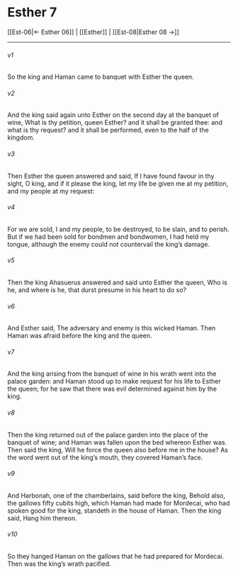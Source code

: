 # Esther 7

[[Est-06|← Esther 06]] | [[Esther]] | [[Est-08|Esther 08 →]]
***

###### v1
So the king and Haman came to banquet with Esther the queen.
###### v2
And the king said again unto Esther on the second day at the banquet of wine, What is thy petition, queen Esther? and it shall be granted thee: and what is thy request? and it shall be performed, even to the half of the kingdom.
###### v3
Then Esther the queen answered and said, If I have found favour in thy sight, O king, and if it please the king, let my life be given me at my petition, and my people at my request:
###### v4
For we are sold, I and my people, to be destroyed, to be slain, and to perish. But if we had been sold for bondmen and bondwomen, I had held my tongue, although the enemy could not countervail the king’s damage.
###### v5
Then the king Ahasuerus answered and said unto Esther the queen, Who is he, and where is he, that durst presume in his heart to do so?
###### v6
And Esther said, The adversary and enemy is this wicked Haman. Then Haman was afraid before the king and the queen.
###### v7
And the king arising from the banquet of wine in his wrath went into the palace garden: and Haman stood up to make request for his life to Esther the queen; for he saw that there was evil determined against him by the king.
###### v8
Then the king returned out of the palace garden into the place of the banquet of wine; and Haman was fallen upon the bed whereon Esther was. Then said the king, Will he force the queen also before me in the house? As the word went out of the king’s mouth, they covered Haman’s face.
###### v9
And Harbonah, one of the chamberlains, said before the king, Behold also, the gallows fifty cubits high, which Haman had made for Mordecai, who had spoken good for the king, standeth in the house of Haman. Then the king said, Hang him thereon.
###### v10
So they hanged Haman on the gallows that he had prepared for Mordecai. Then was the king’s wrath pacified. 

